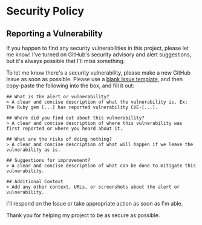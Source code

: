 # Security Policy

## Reporting a Vulnerability

If you happen to find any security vulnerabilities in this project, please let me know! I've turned on GitHub's security advisory and alert suggestions, but it's always possible that I'll miss something.

To let me know there's a security vulnerability, please make a new GitHub Issue as soon as possible. Please use a [blank Issue template](https://github.com/emma-sax4/emmasax4.info/issues/new), and then copy-paste the following into the box, and fill it out:
```
## What is the alert or vulnerability?
> A clear and concise description of what the vulnerability is. Ex: The Ruby gem [...] has reported vulnerability CVE-[...].

## Where did you find out about this vulnerability?
> A clear and concise description of where this vulnerability was first reported or where you heard about it.

## What are the risks of doing nothing?
> A clear and concise description of what will happen if we leave the vulnerability as is.

## Suggestions for improvement?
> A clear and concise description of what can be done to mitigate this vulnerability.

## Additional Context
> Add any other context, URLs, or screenshots about the alert or vulnerability.
```

I'll respond on the Issue or take appropriate action as soon as I'm able.

Thank you for helping my project to be as secure as possible.
